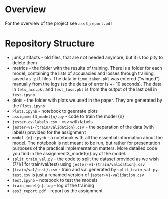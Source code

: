 # Overview

For the overview of the project see `ass3_report.pdf`

# Repository Structure 

- junk_artifacts - old files, that are not needed anymore, but it is too pity to delete them
- metrics - the folder with the results of training. There is a folder for each model, containing the lists of accuracies and losses through training, saved as `.pkl` files.
  The data in `time_taken.pkl` was entered ("winged") manually from the logs (so the delta of error is +- 10 seconds). The data in `tets_acc.pkl` and `test_loss.pkl` is from the output of the last cell in `test.ipynb`
- plots - the folder with plots we used in the paper. They are generated by the `Plots.ipynb`
- `Plots.ipynb` - notebook to geenrate plots
- `assignment3_model{n}.py` - code to train the model {n}
- `jester-cv-labels.csv` - csv with labels
- `jester-v1-{train/validation}.csv` - the separation of the data (with labels) provided for the assignment
- `model_{n}.ipynb` - a notebook with all the essential information about the model. The notebook is not meant to be run, but rather for presentation purposes of the practical implementation matters. More detailed
  code you find in the assignment3_model{n}.py of the model.
- `split_train_val.py` - the code to split the dataset provided as we wish (7/1/1 for train/val/test) using `jester-v1-{train/validation}.csv`
- `{train/val/test}.csv` - train and val generated by `split_train_val.py`. `test.csv` is just a renamed version of `jester-v1-validation.csv`
- `test.ipynb` - notebook to test the models
- `train_model{n}.log` - log of the training
- `ass3_report.pdf` - report os the assignment
